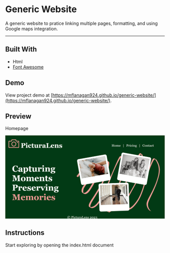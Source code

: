 # Generic Website

A generic website to pratice linking multiple pages, formatting, and using Google maps integration.

---

## Built With
* Html
* [Font Awesome](https://fontawesome.com)

## Demo

View project demo at [https://mflanagan924.github.io/generic-website/](https://mflanagan924.github.io/generic-website/).

## Preview

Homepage

<img src="https://raw.githubusercontent.com/mflanagan924/generic-website/main/Preview.PNG"></img>

## Instructions

Start exploring by opening the index.html document
